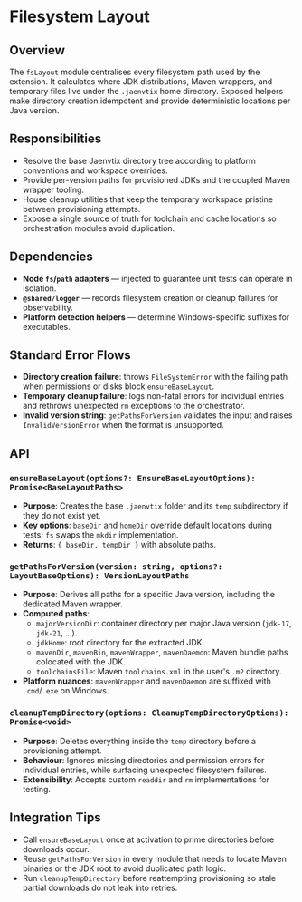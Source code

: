 # Filesystem Layout

## Overview

The `fsLayout` module centralises every filesystem path used by the extension. It calculates where JDK distributions, Maven wrappers, and temporary files live under the `.jaenvtix` home directory. Exposed helpers make directory creation idempotent and provide deterministic locations per Java version.

## Responsibilities

- Resolve the base Jaenvtix directory tree according to platform conventions and workspace overrides.
- Provide per-version paths for provisioned JDKs and the coupled Maven wrapper tooling.
- House cleanup utilities that keep the temporary workspace pristine between provisioning attempts.
- Expose a single source of truth for toolchain and cache locations so orchestration modules avoid duplication.

## Dependencies

- **Node `fs`/`path` adapters** — injected to guarantee unit tests can operate in isolation.
- **`@shared/logger`** — records filesystem creation or cleanup failures for observability.
- **Platform detection helpers** — determine Windows-specific suffixes for executables.

## Standard Error Flows

- **Directory creation failure**: throws `FileSystemError` with the failing path when permissions or disks block `ensureBaseLayout`.
- **Temporary cleanup failure**: logs non-fatal errors for individual entries and rethrows unexpected `rm` exceptions to the orchestrator.
- **Invalid version string**: `getPathsForVersion` validates the input and raises `InvalidVersionError` when the format is unsupported.

## API

### `ensureBaseLayout(options?: EnsureBaseLayoutOptions): Promise<BaseLayoutPaths>`
- **Purpose**: Creates the base `.jaenvtix` folder and its `temp` subdirectory if they do not exist yet.
- **Key options**: `baseDir` and `homeDir` override default locations during tests; `fs` swaps the `mkdir` implementation.
- **Returns**: `{ baseDir, tempDir }` with absolute paths.

### `getPathsForVersion(version: string, options?: LayoutBaseOptions): VersionLayoutPaths`
- **Purpose**: Derives all paths for a specific Java version, including the dedicated Maven wrapper.
- **Computed paths**:
  - `majorVersionDir`: container directory per major Java version (`jdk-17`, `jdk-21`, ...).
  - `jdkHome`: root directory for the extracted JDK.
  - `mavenDir`, `mavenBin`, `mavenWrapper`, `mavenDaemon`: Maven bundle paths colocated with the JDK.
  - `toolchainsFile`: Maven `toolchains.xml` in the user's `.m2` directory.
- **Platform nuances**: `mavenWrapper` and `mavenDaemon` are suffixed with `.cmd`/`.exe` on Windows.

### `cleanupTempDirectory(options: CleanupTempDirectoryOptions): Promise<void>`
- **Purpose**: Deletes everything inside the `temp` directory before a provisioning attempt.
- **Behaviour**: Ignores missing directories and permission errors for individual entries, while surfacing unexpected filesystem failures.
- **Extensibility**: Accepts custom `readdir` and `rm` implementations for testing.

## Integration Tips

- Call `ensureBaseLayout` once at activation to prime directories before downloads occur.
- Reuse `getPathsForVersion` in every module that needs to locate Maven binaries or the JDK root to avoid duplicated path logic.
- Run `cleanupTempDirectory` before reattempting provisioning so stale partial downloads do not leak into retries.

